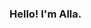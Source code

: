 ### Hello! I'm Alla. 
<!--
**FkkfRf/FkkfRf** is a ✨ _special_ ✨ repository because its `README.md` (this file) appears on your GitHub profile.
<img src="https://github.com/FkkfRf/FkkfRf/img/QA-logo.svg" width="500">
<img src="https://github.com/FkkfRf/FkkfRf/img/QA-logo1.svg" width="500">
<img src="https://github.com/FkkfRf/FkkfRf/img/QA_LOGO.svg" width="500">
Here are some ideas to get you started:

- 🔭 I’m currently working on ...
- 🌱 I’m currently learning ...
- 👯 I’m looking to collaborate on ...
- 🤔 I’m looking for help with ...
- 💬 Ask me about ...
- 📫 How to reach me: ...
- 😄 Pronouns: ...
- ⚡ Fun fact: ...
-->
